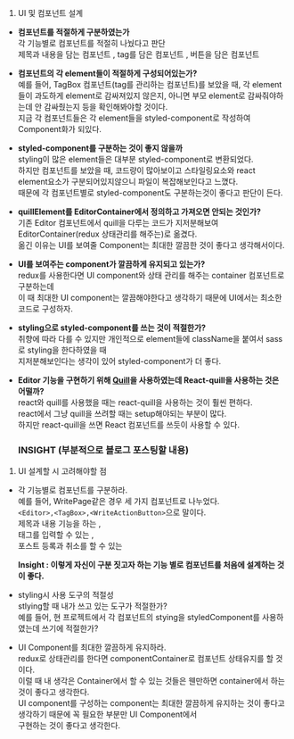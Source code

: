 1. UI 및 컴포넌트 설계

- **컴포넌트를 적절하게 구분하였는가**  
  각 기능별로 컴포넌트를 적절히 나눴다고 판단  
  제목과 내용을 담는 컴포넌트 , tag를 담은 컴포넌트 , 버튼을 담은 컴포넌트

- **컴포넌트의 각 element들이 적절하게 구성되어있는가?**  
  예를 들어, TagBox 컴포넌트(tag를 관리하는 컴포넌트)를 보았을 때, 각 element들이 과도하게 element로 감싸져있지 않은지, 아니면 부모 element로 감싸줘야하는데 안 감싸줬는지 등을 확인해봐야할 것이다.  
  지금 각 컴포넌트들은 각 element들을 styled-component로 작성하여 Component화가 되있다.

- **styled-component를 구분하는 것이 좋지 않을까**  
  styling이 많은 element들은 대부분 styled-component로 변환되었다.  
  하지만 컴포넌트를 보았을 때, 코드량이 많아보이고 스타일링요소와 react element요소가 구분되어있지않으니 파일이 복잡해보인다고 느꼈다.  
  때문에 각 컴포넌트별로 styled-component도 구분하는것이 좋다고 판단이 든다.

- **quillElement를 EditorContainer에서 정의하고 가져오면 안되는 것인가?**  
  기존 Editor 컴포넌트에서 quill을 다루는 코드가 지저분해보여 EditorContainer(redux 상태관리를 해주는)로 옮겼다.  
  옮긴 이유는 UI를 보여줄 Component는 최대한 깔끔한 것이 좋다고 생각해서이다.

- **UI를 보여주는 component가 깔끔하게 유지되고 있는가?**  
  redux를 사용한다면 UI component와 상태 관리를 해주는 container 컴포넌트로 구분하는데  
  이 때 최대한 UI component는 깔끔해야한다고 생각하기 때문에 UI에서는 최소한 코드로 구성하자.

- **styling으로 styled-component를 쓰는 것이 적절한가?**  
  취향에 따라 다를 수 있지만 개인적으로 element들에 className을 붙여서 sass로 styling을 한다하였을 때  
   지저분해보인다는 생각이 있어 styled-component가 더 좋다.

- **Editor 기능을 구현하기 위해 [Quill](quill.md)을 사용하였는데 React-quill을 사용하는 것은 어떨까?**  
  react와 quill를 사용했을 때는 react-quill을 사용하는 것이 훨씬 편하다.  
  react에서 그냥 quill을 쓰려할 때는 setup해야되는 부분이 많다.  
  하지만 react-quill을 쓰면 React 컴포넌트를 쓰듯이 사용할 수 있다.

  ### INSIGHT (부분적으로 블로그 포스팅할 내용)

1. UI 설계할 시 고려해야할 점

- 각 기능별로 컴포넌트를 구분하라.  
  예를 들어, WritePage같은 경우 세 가지 컴포넌트로 나누었다.  
  `<Editor>,<TagBox>,<WriteActionButton>`으로 말이다.  
  제목과 내용 기능을 하는 <Editor>,  
  태그를 입력할 수 있는 <TagBox>,  
  포스트 등록과 취소를 할 수 있는 <WriteActionButton>

  **Insight : 이렇게 자신이 구분 짓고자 하는 기능 별로 컴포넌트를 처음에 설계하는 것이 좋다.**

- styling시 사용 도구의 적절성  
  stlying할 때 내가 쓰고 있는 도구가 적절한가?  
  예를 들어, 현 프로젝트에서 각 컴포넌트의 stying을 styledComponent를 사용하였는데 쓰기에 적절한가?

- UI Component를 최대한 깔끔하게 유지하라.  
  redux로 상태관리를 한다면 componentContainer로 컴포넌트 상태유지를 할 것이다.  
  이럴 때 내 생각은 Container에서 할 수 있는 것들은 웬만하면 container에서 하는 것이 좋다고 생각한다.  
  UI component를 구성하는 component는 최대한 깔끔하게 유지하는 것이 좋다고 생각하기 때문에 꼭 필요한 부분만 UI Component에서  
  구현하는 것이 좋다고 생각한다.
